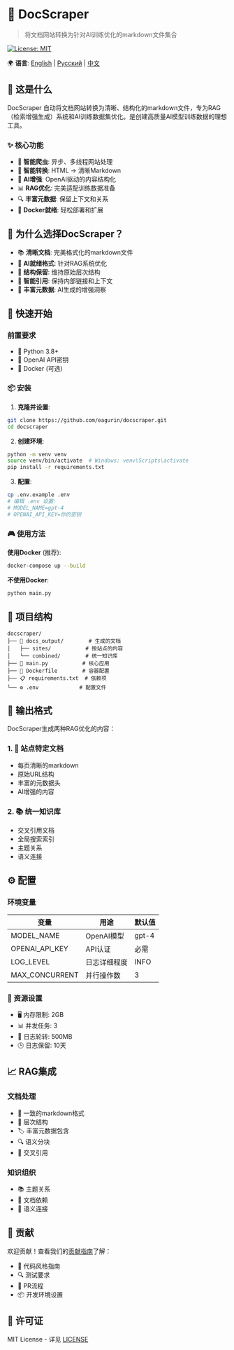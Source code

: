 # 🚀 DocScraper

> 将文档网站转换为针对AI训练优化的markdown文件集合

[![License: MIT](https://img.shields.io/badge/License-MIT-yellow.svg)](https://opensource.org/licenses/MIT)

🌍 **语言**: [English](README_en.md) | [Русский](README_ru.md) | [中文](README_zh.md)

## 🎯 这是什么

DocScraper 自动将文档网站转换为清晰、结构化的markdown文件，专为RAG（检索增强生成）系统和AI训练数据集优化。是创建高质量AI模型训练数据的理想工具。

### ✨ 核心功能

- 🔄 **智能爬虫**: 异步、多线程网站处理
- 📝 **智能转换**: HTML → 清晰Markdown
- 🧠 **AI增强**: OpenAI驱动的内容结构化
- 📊 **RAG优化**: 完美适配训练数据准备
- 🔍 **丰富元数据**: 保留上下文和关系
- 🐳 **Docker就绪**: 轻松部署和扩展

## 💫 为什么选择DocScraper？

- 📚 **清晰文档**: 完美格式化的markdown文件
- 🤖 **AI就绪格式**: 针对RAG系统优化
- 🌳 **结构保留**: 维持原始层次结构
- 🔗 **智能引用**: 保持内部链接和上下文
- 🎨 **丰富元数据**: AI生成的增强洞察

## 🚀 快速开始

### 前置要求

- 🐍 Python 3.8+
- 🔑 OpenAI API密钥
- 🐳 Docker (可选)

### 📦 安装

1. **克隆并设置**:
```bash
git clone https://github.com/eagurin/docscraper.git
cd docscraper
```

2. **创建环境**:
```bash
python -m venv venv
source venv/bin/activate  # Windows: venv\Scripts\activate
pip install -r requirements.txt
```

3. **配置**:
```bash
cp .env.example .env
# 编辑 .env 设置:
# MODEL_NAME=gpt-4
# OPENAI_API_KEY=你的密钥
```

### 🎮 使用方法

**使用Docker** (推荐):
```bash
docker-compose up --build
```

**不使用Docker**:
```bash
python main.py
```

## 📁 项目结构

```plaintext
docscraper/
├── 📂 docs_output/        # 生成的文档
│   ├── sites/           # 按站点的内容
│   └── combined/        # 统一知识库
├── 📝 main.py           # 核心应用
├── 🐳 Dockerfile        # 容器配置
├── 📋 requirements.txt  # 依赖项
└── ⚙️ .env             # 配置文件
```

## 🎨 输出格式

DocScraper生成两种RAG优化的内容：

### 1. 📑 站点特定文档
- 每页清晰的markdown
- 原始URL结构
- 丰富的元数据头
- AI增强的内容

### 2. 📚 统一知识库
- 交叉引用文档
- 全局搜索索引
- 主题关系
- 语义连接

## ⚙️ 配置

### 环境变量
| 变量 | 用途 | 默认值 |
|------|------|--------|
| MODEL_NAME | OpenAI模型 | gpt-4 |
| OPENAI_API_KEY | API认证 | 必需 |
| LOG_LEVEL | 日志详细程度 | INFO |
| MAX_CONCURRENT | 并行操作数 | 3 |

### 🔧 资源设置
- 🖥️ 内存限制: 2GB
- 📊 并发任务: 3
- 📝 日志轮转: 500MB
- 🕒 日志保留: 10天

## 📈 RAG集成

### 文档处理
- 📝 一致的markdown格式
- 🌳 层次结构
- 🏷️ 丰富元数据包含
- 🔍 语义分块
- 🔗 交叉引用

### 知识组织
- 📚 主题关系
- 🔄 文档依赖
- 🧩 语义连接

## 🤝 贡献

欢迎贡献！查看我们的[贡献指南](CONTRIBUTING.md)了解：
- 📝 代码风格指南
- 🔍 测试要求
- 🚀 PR流程
- 📦 开发环境设置

## 📄 许可证

MIT License - 详见 [LICENSE](LICENSE)